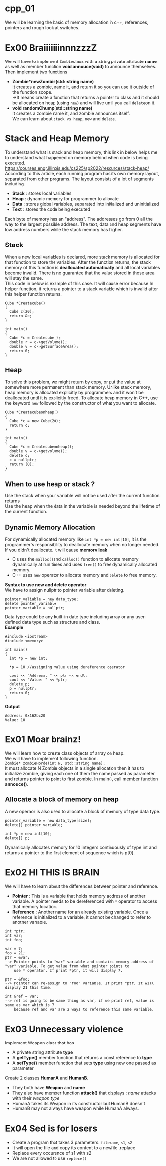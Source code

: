 # cpp_01
We will be learning the basic of memory allocation in c++, references, pointers and rough look at switches.

# Ex00 BraiiiiiiinnnzzzZ
We will have to implement ```Zombie```class with a string private attribute **name** as well as member function **void annouce(void)** to announce themselves.<br>
Then implement two functions 
+ **Zombie*newZombie(std::string name)** <br>
  It creates a zombie, name it, and return it so you can use it outside of the function scope. <br>
  ->It means create a function that returns a pointer to class and it should be allocated on heap (using ```new```) and will live until you call ```delete```on it. 
+ **void randomChump(std::string name)** <br>
  It creates a zombie name it, and zombie announces itself.<br>
We can learn about ```stack vs heap```, ```new``` and ```delete```. <br>

# Stack and Heap Memory 
To understand what is stack and heap memory, this link in below helps me to understand what happened on memory behind when code is being executed. <br> 
https://courses.engr.illinois.edu/cs225/sp2022/resources/stack-heap/ <br>
According to this article, each running program has its own memory layout, separated from other programs. The layout consists of a lot of segments including <br>
+ **Stack** : stores local variables
+ **Heap** : dynamic memory for programmer to allocate
+ **Data** : stores global variables, separated into initialized and uninitialized
+ **Text** : stores the code being executed <br>

Each byte of memory has an "address". The addresses go from 0 all the way to the largest possible address. The text, data and heap segments have low address numbers while the stack memory has higher. <br>

## Stack
When a new local variables is declared, more stack memory is allocated for that function to store the variables. After the function returns, the stack memory of this function is **deallocated automatically** and all local variables become invalid. There is no guarantee that the value stored in those area will stay the same. <br>
This code in below is example of this case. It will cause error because In helper function, it returns a pointer to a stack variable which is invalid after this helper function returns.
```
Cube *Createcube()
{
  Cube c(20);
  return &c;
}

int main()
{
  Cube *c = Createcube();
  double r = c->getVolume();
  double v = c->getSurfaceArea();
  return 0;
}
```
## Heap
To solve this problem, we might return by copy, or put the value at somewhere more permanent than stack memory. Unlike stack memory, heap memory is allocated explicitly by programmers and it won’t be deallocated until it is explicitly freed. To allocate heap memory in C++, use the keyword ```new``` followed by the constructor of what you want to allocate.
```
Cube *Createcubeonheap()
{
  Cube *c = new Cube(20);
  return c;
}

int main()
{
  Cube *c = Createcubeonheap();
  double v = c->getvolume();
  delete c;
  c = nullptr;
  return (0);
}
```
## When to use heap or stack ?
Use the stack when your variable will not be used after the current function returns <br>
Use the heap when the data in the variable is needed beyond the lifetime of the current function.

## Dynamic Memory Allocation
For dynamically allocated memory like ```int *p = new int[10]```, it is the programmer's responsibility to deallocate memory when no longer needed. If you didn't deallocate, it will cause **memory leak** <br>
+ C uses the ```malloc()```and ```calloc()``` function to allocate memory dynamically at run times and uses ```free()``` to free dynamically allocated memory.
+ C++ uses ```new``` operator to allocate memory and ```delete``` to free memory. <br>

**Syntax to use new and delete operator** <br>
We have to assign nullptr to pointer variable after deleting.
```
pointer_valiable = new data_type;
delete pointer_variable
pointer_variable = nullptr;
```
Data type could be any built-in date type including array or any user-defined data type such as structure and class. <br>
**Example**
```
#include <iostream>
#include <memory>

int main()
{
  int *p = new int;

  *p = 10 //assigning value using dereference operator

  cout << "Address: " << ptr << endl;
  cout << "Value: " << *ptr;
  delete p;
  p = nullptr;
  return 0;
}
```

**Output**
```
Address: 0x162bc20
Value: 10
```
# Ex01 Moar brainz!
We will learn how to create class objects of array on heap. <br>
We will have to implement following function. <br>
```Zombie* zombieHorde(int N, std::string name);``` <br>
It must allocate N Zombie objects in a single allocation then it has to initialize zombie, giving each one of them the name passed as parameter and returns pointer to point to first zombie. In main(), call member function **annouce()**.

## Allocate a block of memory on heap
A new operaor is also used to allocate a block of memory of type data type.
```
pointer_variable = new data_type[size];
delete[] pointer_variable;

int *p = new int[10];
delete[] p;
```
Dynamically allocates memory for 10 integers continuously of type int and returns a pointer to the first element of sequence which is p[0]. <br>

# Ex02 HI THIS IS BRAIN
We will have to learn about the differences between pointer and reference. <br>
+ **Pointer** : This is a variable that holds memory address of another variable. A pointer needs to be dereferenced with ```*``` operator to access that memory location.
+ **Reference** : Another name for an already existing variable. Once a reference is initialized to a variable, it cannot be changed to refer to another variable.
```
int *ptr;
int var;
int foo;

var = 7;
foo = 21;
ptr = &var;
--> Pointer points to "var" variable and contains memory address of "var" variable. To get value from what pointer points to
    use * operator. If print *ptr, it will display 7.

ptr = &foo;
--> Pointer can re-assign to "foo" variable. If print *ptr, it will display 21 this time.

int &ref = var;
--> ref is going to be same thing as var, if we print ref, value is same as var which is 7.
    because ref and var are 2 ways to reference this same variable.
```
# Ex03 Unnecessary violence
Implement Weapon class that has
+ A private string attribute **type**
+ A **getType()** member function that returns a const reference to **type**
+ A **setType()** member function that sets **type** using new one passed as parameter

Create 2 classes **HumanA** and **HumanB**. 
+ They both have **Weapon** and **name**
+ They also have member function **attack()** that displays : *name* attacks with their *weapon type*
+ HumanA takes its Weapon in its constructor but HumanB doesn't
+ HumanB may not always have weapon while HumanA always.

# Ex04 Sed is for losers
+ Create a program that takes 3 parameters. ```filename```, ```s1```, ```s2``` <br>
+ It will open the file <filename> and copy its content to a newfile <filename>.replace <br>
+ Replace every occurence of s1 with s2 <br>
+ We are not allowed to use ```replece()```

